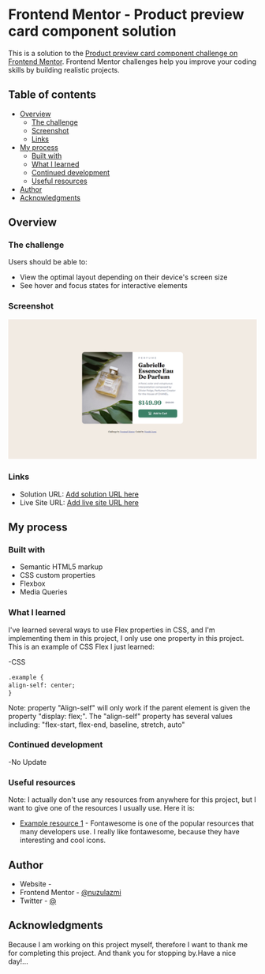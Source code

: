# Frontend Mentor - Product preview card component solution

This is a solution to the [Product preview card component challenge on Frontend Mentor](https://www.frontendmentor.io/challenges/product-preview-card-component-GO7UmttRfa). Frontend Mentor challenges help you improve your coding skills by building realistic projects. 

## Table of contents

- [Overview](#overview)
  - [The challenge](#the-challenge)
  - [Screenshot](#screenshot)
  - [Links](#links)
- [My process](#my-process)
  - [Built with](#built-with)
  - [What I learned](#what-i-learned)
  - [Continued development](#continued-development)
  - [Useful resources](#useful-resources)
- [Author](#author)
- [Acknowledgments](#acknowledgments)

## Overview

### The challenge

Users should be able to:

- View the optimal layout depending on their device's screen size
- See hover and focus states for interactive elements

### Screenshot

![](./images/Preview.png)

### Links

- Solution URL: [Add solution URL here](https://www.frontendmentor.io/profile/nuzulazmi/solutions)
- Live Site URL: [Add live site URL here]()

## My process

### Built with

- Semantic HTML5 markup
- CSS custom properties
- Flexbox
- Media Queries

### What I learned

I've learned several ways to use Flex properties in CSS, and I'm implementing them in this project, I only use one property in this project.
This is an example of CSS Flex I just learned:

-CSS
```
.example {
align-self: center;
}
```
Note: property "Align-self" will only work if the parent element is given the property "display: flex;".
The "align-self" property has several values ​​including: "flex-start, flex-end, baseline, stretch, auto"

### Continued development

-No Update

### Useful resources

Note: I actually don't use any resources from anywhere for this project, but I want to give one of the resources I usually use. 
Here it is:

- [Example resource 1](https://fontawesome.com/icons) - Fontawesome is one of the popular resources that many developers use. I really like fontawesome, because they have interesting and cool icons.

## Author

- Website - []()
- Frontend Mentor - [@nuzulazmi](https://www.frontendmentor.io/profile/nuzulazmi)
- Twitter - [@]()

## Acknowledgments

Because I am working on this project myself, therefore I want to thank me for completing this project.
And thank you for stopping by.Have a nice day!...

